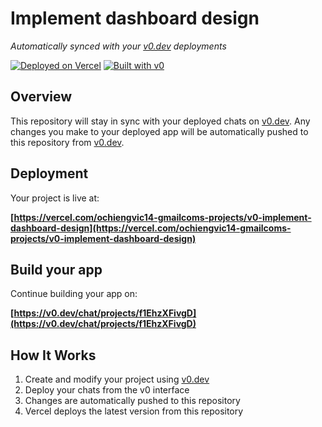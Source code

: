 # Implement dashboard design

*Automatically synced with your [v0.dev](https://v0.dev) deployments*

[![Deployed on Vercel](https://img.shields.io/badge/Deployed%20on-Vercel-black?style=for-the-badge&logo=vercel)](https://vercel.com/ochiengvic14-gmailcoms-projects/v0-implement-dashboard-design)
[![Built with v0](https://img.shields.io/badge/Built%20with-v0.dev-black?style=for-the-badge)](https://v0.dev/chat/projects/f1EhzXFivgD)

## Overview

This repository will stay in sync with your deployed chats on [v0.dev](https://v0.dev).
Any changes you make to your deployed app will be automatically pushed to this repository from [v0.dev](https://v0.dev).

## Deployment

Your project is live at:

**[https://vercel.com/ochiengvic14-gmailcoms-projects/v0-implement-dashboard-design](https://vercel.com/ochiengvic14-gmailcoms-projects/v0-implement-dashboard-design)**

## Build your app

Continue building your app on:

**[https://v0.dev/chat/projects/f1EhzXFivgD](https://v0.dev/chat/projects/f1EhzXFivgD)**

## How It Works

1. Create and modify your project using [v0.dev](https://v0.dev)
2. Deploy your chats from the v0 interface
3. Changes are automatically pushed to this repository
4. Vercel deploys the latest version from this repository
